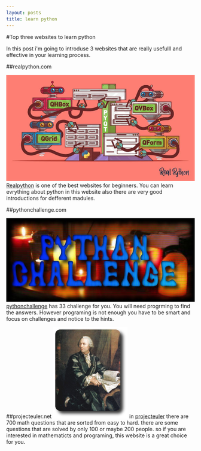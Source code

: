 ```yaml
---
layout: posts
title: learn python
---
```


#Top three websites to learn python

In this post i'm going to introduse 3 websites that are really usefulll and effective in your learning process.

##realpython.com

![realpython.com](../assets/images/realpython.jpg)
[Realpython](https://realpython.com/) is one of the best websites for beginners. You can learn evrything about python in this website also there are very good introductions for defferent madules.


##pythonchallenge.com

![pythonchallenge.com](../assets/images/pythonchallenge.jpg)
[pythonchallenge](http://www.pythonchallenge.com/) has 33 challenge for you. You will need progrming to find the answers. However programing is not enough you have to be smart and focus on challenges and notice to the hints.


##projecteuler.net
![projecteuler.net)](../assets/images/projecteuler.jpg)
in [projecteuler](https://projecteuler.net/) there are 700 math questions that are sorted from easy to hard. there are some questions that are solved by only 100 or maybe 200 people. so if you are interested in mathematicts and programing, this website is a great choice for you.

